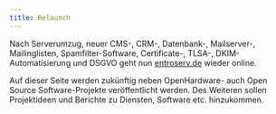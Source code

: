 ```yaml
---
title: Relaunch
---
```


Nach Serverumzug, neuer CMS-, CRM-, Datenbank-, Mailserver-, Mailinglisten, Spamfilter-Software, Certificate-, TLSA-, DKIM-Automatisierung und DSGVO geht nun [entroserv.de](https://www.entroserv.de) wieder online. 

Auf dieser Seite werden zukünftig neben OpenHardware- auch Open Source Software-Projekte veröffentlicht werden. Des Weiteren sollen Projektideen und Berichte zu Diensten, Software etc. hinzukommen. 